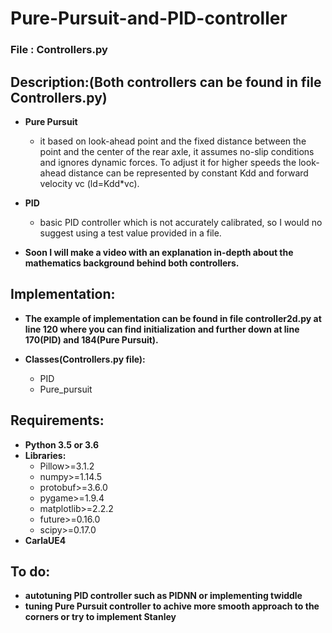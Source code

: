 # Pure-Pursuit-and-PID-controller
### File : Controllers.py

## Description:(Both controllers can be found in file Controllers.py) 
* **Pure Pursuit** 
  - it based on look-ahead point and the fixed distance between the point and the center of the rear axle, it assumes no-slip conditions and ignores dynamic forces. To adjust it   for higher speeds the look-ahead distance can be represented by constant Kdd and forward velocity vc (ld=Kdd*vc).

* **PID** 
  - basic PID controller which is not accurately calibrated, so I would no suggest using a test value provided in a file.

* **Soon I will make a video with an explanation in-depth about the mathematics background behind both controllers.**

## Implementation: 
* **The example of implementation can be found in file controller2d.py at line 120 where you can find initialization and further down at line 170(PID) and 184(Pure Pursuit).**

* **Classes(Controllers.py file):**
  - PID
  - Pure_pursuit

## Requirements:
* **Python 3.5 or 3.6** 
* **Libraries:** 
  - Pillow>=3.1.2
  - numpy>=1.14.5
  - protobuf>=3.6.0
  - pygame>=1.9.4
  - matplotlib>=2.2.2
  - future>=0.16.0
  - scipy>=0.17.0
* **CarlaUE4**


## To do: 
- **autotuning PID controller such as PIDNN or implementing twiddle**
- **tuning Pure Pursuit controller to achive more smooth approach to the corners or try to implement Stanley**
